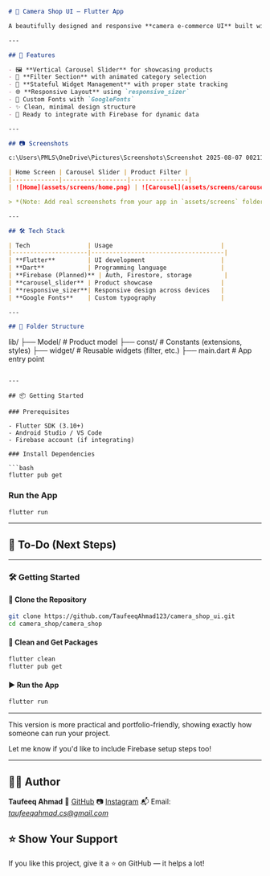 ```markdown
# 📸 Camera Shop UI – Flutter App

A beautifully designed and responsive **camera e-commerce UI** built with Flutter. This project focuses on sleek design, modern UI practices, smooth transitions, and clean architecture using Firebase and Flutter packages like `carousel_slider` and `responsive_sizer`.

---

## 🚀 Features

- 🖼️ **Vertical Carousel Slider** for showcasing products
- 🧭 **Filter Section** with animated category selection
- 🧠 **Stateful Widget Management** with proper state tracking
- 🌐 **Responsive Layout** using `responsive_sizer`
- 🎨 Custom Fonts with `GoogleFonts`
- ✨ Clean, minimal design structure
- 🔄 Ready to integrate with Firebase for dynamic data

---

## 📷 Screenshots

c:\Users\PMLS\OneDrive\Pictures\Screenshots\Screenshot 2025-08-07 002111.png c:\Users\PMLS\OneDrive\Pictures\Screenshots\Screenshot 2025-08-07 002130.png

| Home Screen | Carousel Slider | Product Filter |
|-------------|------------------|----------------|
| ![Home](assets/screens/home.png) | ![Carousel](assets/screens/carousel.png) | ![Filter](assets/screens/filter.png) |

> *(Note: Add real screenshots from your app in `assets/screens` folder and update the paths above.)*

---

## 🛠️ Tech Stack

| Tech                | Usage                              |
|---------------------|-------------------------------------|
| **Flutter**         | UI development                     |
| **Dart**            | Programming language               |
| **Firebase (Planned)** | Auth, Firestore, storage         |
| **carousel_slider** | Product showcase                   |
| **responsive_sizer**| Responsive design across devices   |
| **Google Fonts**    | Custom typography                  |

---

## 🧩 Folder Structure

```

lib/
├── Model/                 # Product model
├── const/                # Constants (extensions, styles)
├── widget/               # Reusable widgets (filter, etc.)
├── main.dart             # App entry point

````

---

## 📦 Getting Started

### Prerequisites

- Flutter SDK (3.10+)
- Android Studio / VS Code
- Firebase account (if integrating)

### Install Dependencies

```bash
flutter pub get
````

### Run the App

```bash
flutter run
```

---

## 🔧 To-Do (Next Steps)

---

### 🛠️ Getting Started

#### 🔁 Clone the Repository

```bash
git clone https://github.com/TaufeeqAhmad123/camera_shop_ui.git
cd camera_shop/camera_shop
```

#### 🧹 Clean and Get Packages

```bash
flutter clean
flutter pub get
```

#### ▶️ Run the App

```bash
flutter run
```

---

This version is more practical and portfolio-friendly, showing exactly how someone can run your project.

Let me know if you'd like to include Firebase setup steps too!


---

## 👨‍💻 Author

**Taufeeq Ahmad**
📎 [GitHub](https://github.com/TaufeeqAhmad123)
📷 [Instagram](https://instagram.com/_fluttermagic/) 
📬 Email: *[taufeeqahmad.cs@gmail.com](mailto:your.email@example.com)*


## ⭐️ Show Your Support

If you like this project, give it a ⭐️ on GitHub — it helps a lot!

```

```


